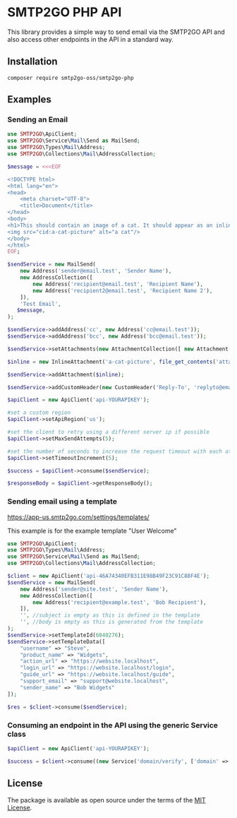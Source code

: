 # SMTP2GO PHP API

This library provides a simple way to send email via the SMTP2GO API and also access other endpoints in the API in a standard way.

## Installation

```composer require smtp2go-oss/smtp2go-php```
## Examples

### Sending an Email
```php
use SMTP2GO\ApiClient;
use SMTP2GO\Service\Mail\Send as MailSend;
use SMTP2GO\Types\Mail\Address;
use SMTP2GO\Collections\Mail\AddressCollection;

$message = <<<EOF

<!DOCTYPE html>
<html lang="en">
<head>
    <meta charset="UTF-8">
    <title>Document</title>
</head>
<body>
<h1>This should contain an image of a cat. It should appear as an inline attachment.</h1>
<img src="cid:a-cat-picture" alt="a cat"/>
</body>
</html>
EOF;

$sendService = new MailSend(
    new Address('sender@email.test', 'Sender Name'),
    new AddressCollection([
        new Address('recipient@email.test', 'Recipient Name'),
        new Address('recipient2@email.test', 'Recipient Name 2'),
    ]),
    'Test Email',
   $message,
);

$sendService->addAddress('cc', new Address('cc@email.test'));
$sendService->addAddress('bcc', new Address('bcc@email.test'));

$sendService->setAttachments(new AttachmentCollection([ new Attachment('/path/to/attachment'), new Attachment('/path/to/another_attachment')]);

$inline = new InlineAttachment('a-cat-picture', file_get_contents('attachments/cat.jpg'), 'image/jpeg');

$sendService->addAttachment($inline);

$sendService->addCustomHeader(new CustomHeader('Reply-To', 'replyto@email.test'));

$apiClient = new ApiClient('api-YOURAPIKEY');

#set a custom region
$apiClient->setApiRegion('us');

#set the client to retry using a different server ip if possible
$apiClient->setMaxSendAttempts(5);

#set the number of seconds to increase the request timeout with each attempt
$apiClient->setTimeoutIncrement(5);

$success = $apiClient->consume($sendService);

$responseBody = $apiClient->getResponseBody();

```

### Sending email using a template
https://app-us.smtp2go.com/settings/templates/

This example is for the example template "User Welcome"

```php
use SMTP2GO\ApiClient;
use SMTP2GO\Types\Mail\Address;
use SMTP2GO\Service\Mail\Send as MailSend;
use SMTP2GO\Collections\Mail\AddressCollection;

$client = new ApiClient('api-46A74340EFB311E98B49F23C91C88F4E');
$sendService = new MailSend(
    new Address('sender@site.test', 'Sender Name'),
    new AddressCollection([
        new Address('recipient@example.test', 'Bob Recipient'),
    ]),
    '', //subject is empty as this is defined in the template
    '', //body is empty as this is generated from the template
);
$sendService->setTemplateId(6040276);
$sendService->setTemplateData([
    "username" => "Steve",
    "product_name" => "Widgets",
    "action_url" => "https://website.localhost",
    "login_url" => "https://website.localhost/login",
    "guide_url" => "https://website.localhost/guide",
    "support_email" => "support@website.localhost",
    "sender_name" => "Bob Widgets"
]);

$res = $client->consume($sendService);
```
### Consuming an endpoint in the API using the generic Service class
```php
$apiClient = new ApiClient('api-YOURAPIKEY');

$success = $client->consume((new Service('domain/verify', ['domain' => 'mydomain.tld'])));
```

## License

The package is available as open source under the terms of the [MIT License](http://opensource.org/licenses/MIT).
